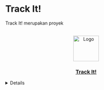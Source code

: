# Track It!
Track It! merupakan proyek 

<br />
<div align="center">
  <a href="![TrackIt](https://github.com/SistemBasisData2024/Track-It/assets/119683308/fef7f32b-f0d8-499e-b54e-fbeb1e2ad4b7)">
    <img src="![TrackIt](https://github.com/SistemBasisData2024/Track-It/assets/119683308/fef7f32b-f0d8-499e-b54e-fbeb1e2ad4b7)" alt="Logo" width="80" height="80">
  <h3 align="center">Track It!</h3>
</div>

<details>
  <summary>Table of Contents</summary>
  <ol>
    <li><a href="#tech-stack">Tech Stack</a></li>
    <li><a href="#flowchart">About The Project</a></li>
    <li><a href="#erd">ERD</a></li>
    <li><a href="UML">UML</a></li>
    <li><a href="#how-to-use">How to Use</a></li>
    <ul>
        <li><a href="#frontend">Frontend</a></li>
        <li><a href="#backend">Backend</a></li>
      </ul>
    <li><a href="#web-overview">Web Overview</a></li>
    <li><a href="#feature">Feature</a></li>
    <li><a href="#progress-report">Progress Report</a></li>
  </ol>
</details>

